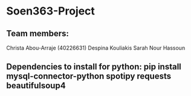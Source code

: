 # Soen363-Project

## Team members: 
Christa Abou-Arraje (40226631)
Despina Kouliakis
Sarah 
Nour Hassoun

## Dependencies to install for python: pip install mysql-connector-python spotipy requests beautifulsoup4
